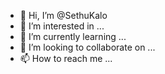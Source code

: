 - 👋 Hi, I’m @SethuKalo
- 👀 I’m interested in ...
- 🌱 I’m currently learning ...
- 💞️ I’m looking to collaborate on ...
- 📫 How to reach me ...

<!---
SethuKalo/SethuKalo is a ✨ special ✨ repository because its `README.md` (this file) appears on your GitHub profile.
You can click the Preview link to take a look at your changes.
--->
